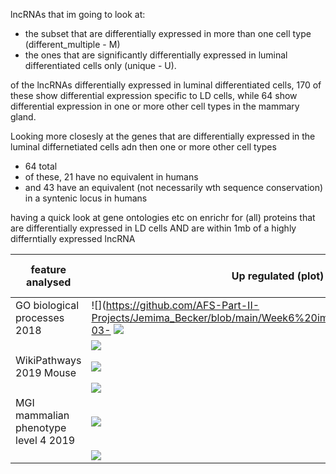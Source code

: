 lncRNAs that im going to look at:
- the subset that are differentially expressed in more than one cell type (different_multiple - M)
- the ones that are significantly differentially expressed in luminal differentiated cells only (unique - U).

of the lncRNAs differentially expressed in luminal differentiated cells, 170 of these show differential expression specific to LD cells, while 64 show differential expression in one or more other cell types in the mammary gland.

Looking more closesly at the genes that are differentially expressed in the luminal differnetiated cells adn then one or more other cell types
- 64 total
- of these, 21 have no equivalent in humans
- and 43 have an equivalent (not necessarily wth sequence conservation) in a syntenic locus in humans

having a quick look at gene ontologies etc on enrichr for (all) proteins that are differentially expressed in LD cells AND are within 1mb of a highly differntially expressed lncRNA

| feature analysed | Up regulated (plot) | Up regualted (table) | Down regulated (plot) | Down regulated (table) |
| ------------- | ------------- |------------- | ------------- | ------------- |
| GO biological processes 2018 | ![](https://github.com/AFS-Part-II-Projects/Jemima_Becker/blob/main/Week6%20images/Screenshot%202021-03- ![](https://github.com/AFS-Part-II-Projects/Jemima_Becker/blob/main/Week6%20images/Screenshot%202021-03-02%20at%2009.51.16upregulated%20proteins.png) | ![](https://github.com/AFS-Part-II-Projects/Jemima_Becker/blob/main/Week6%20images/Screenshot%202021-03-02%20at%2009.48.14downregulated%20proteins.png) |
|| ![](https://github.com/AFS-Part-II-Projects/Jemima_Becker/blob/main/Week6%20images/Screenshot%202021-03-02%20at%2009.51.16upregulated%20proteins.png)  |![](https://github.com/AFS-Part-II-Projects/Jemima_Becker/blob/main/Week6%20images/Screenshot%202021-03-02%20at%2009.48.24downregulated%20proteins.png) |
| WikiPathways 2019 Mouse | ![](https://github.com/AFS-Part-II-Projects/Jemima_Becker/blob/main/Week6%20images/Screenshot%202021-03-02%20at%2009.50.46upregulated%20proteins.png) | ![](https://github.com/AFS-Part-II-Projects/Jemima_Becker/blob/main/Week6%20images/Screenshot%202021-03-02%20at%2009.48.37downregulated%20proteins.png) |
|| ![](https://github.com/AFS-Part-II-Projects/Jemima_Becker/blob/main/Week6%20images/Screenshot%202021-03-02%20at%2009.50.55upregulated%20proteins.png)  |  ![](https://github.com/AFS-Part-II-Projects/Jemima_Becker/blob/main/Week6%20images/Screenshot%202021-03-02%20at%2009.48.43downregulated%20proteins.png) |
| MGI mammalian phenotype level 4 2019| ![](https://github.com/AFS-Part-II-Projects/Jemima_Becker/blob/main/Week6%20images/Screenshot%202021-03-02%20at%2009.51.32upregulated%20proteins.png)| ![](https://github.com/AFS-Part-II-Projects/Jemima_Becker/blob/main/Week6%20images/downregulated%20proteinsdownregulated%20proteins.png) |
|| ![](https://github.com/AFS-Part-II-Projects/Jemima_Becker/blob/main/Week6%20images/Screenshot%202021-03-02%20at%2009.51.41upregulated%20proteins.png)|![](https://github.com/AFS-Part-II-Projects/Jemima_Becker/blob/main/Week6%20images/downregualted%20proteins%202downregulated%20proteins.png) |

